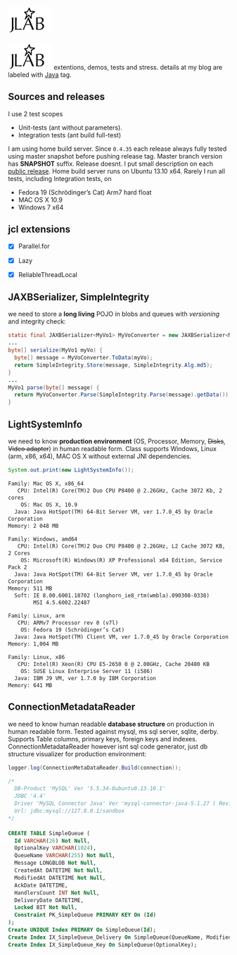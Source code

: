 <a name='ReadmeRoot'><img title='About JLAB' alt='About JLAB' src='jlab-small.png'/></a>
----
<img src='jlab-small.png'/> extentions, demos, tests and stress. details at my blog are labeled with [Java](http://devizer.blogspot.com/search/label/Java) tag.

Sources and releases
----
I use 2 test scopes
- Unit-tests (ant without parameters).
- Integration tests (ant build full-test)

I am using home build server. Since `0.4.35` each release always fully tested using master snapshot before pushing release tag. Master branch version has **SNAPSHOT** suffix. Release doesnt.
I put small description on each [public release](https://github.com/devizer/jlab/releases).
Home build server runs on Ubuntu 13.10 x64. Rarely I run all tests, including Integration tests, on
- Fedora 19 (Schrödinger’s Cat) Arm7 hard float
- MAC OS X 10.9
- Windows 7 x64

jcl extensions
----
- [x] Parallel.for
- [x] Lazy<T>
- [x] ReliableThreadLocal<T>



JAXBSerializer, SimpleIntegrity
----
we need to store a **long living** POJO in blobs and queues with *versioning* and integrity check:


```java
static final JAXBSerializer<MyVo1> MyVoConverter = new JAXBSerializer<MyVo1>(MyVo1.class);
...
byte[] serialize(MyVo1 myVo) {
  byte[] message = MyVoConverter.ToData(myVo);
  return SimpleIntegrity.Store(message, SimpleIntegrity.Alg.md5);
}
...
MyVo1 parse(byte[] message) {
  return MyVoConverter.Parse(SimpleIntegrity.Parse(message).getData());
}
```

LightSystemInfo
----
we need to know **production environment** (OS, Processor, Memory, <del>Disks</del>, <del>Video adapter</del>) in human readable form.
Class supports Windows, Linux (arm, x86, x64), MAC OS X without external JNI dependencies.

```java
System.out.print(new LightSystemInfo());
```
```
Family: Mac OS X, x86_64
   CPU: Intel(R) Core(TM)2 Duo CPU P8400 @ 2.26GHz, Cache 3072 Kb, 2 cores
    OS: Mac OS X, 10.9
  Java: Java HotSpot(TM) 64-Bit Server VM, ver 1.7.0_45 by Oracle Corporation
Memory: 2 048 MB
```
```
Family: Windows, amd64
   CPU: Intel(R) Core(TM)2 Duo CPU P8400 @ 2.26GHz, L2 Cache 3072 KB, 2 Cores
    OS: Microsoft(R) Windows(R) XP Professional x64 Edition, Service Pack 2
  Java: Java HotSpot(TM) 64-Bit Server VM, ver 1.7.0_45 by Oracle Corporation
Memory: 511 MB
  Soft: IE 8.00.6001.18702 (longhorn_ie8_rtm(wmbla).090308-0338)
        MSI 4.5.6002.22487
```
```
Family: Linux, arm
   CPU: ARMv7 Processor rev 0 (v7l)
    OS: Fedora 19 (Schrödinger’s Cat)
  Java: Java HotSpot(TM) Client VM, ver 1.7.0_45 by Oracle Corporation
Memory: 1,004 MB
```
```
Family: Linux, x86
   CPU: Intel(R) Xeon(R) CPU E5-2650 0 @ 2.00GHz, Cache 20480 KB
    OS: SUSE Linux Enterprise Server 11 (i586)
  Java: IBM J9 VM, ver 1.7.0 by IBM Corporation
Memory: 641 MB
```




ConnectionMetadataReader
----
we need to know human readable **database structure** on production in human readable form.
Tested against mysql, ms sql server, sqlite, derby.
Supports Table columns, primary keys, foreign keys and indexes.
ConnectionMetadataReader however isnt sql code generator,
just db structure visualizer for production environment:

```java
logger.log(ConnectionMetaDataReader.Build(connection));
```
```sql
/*
  DB-Product 'MySQL' Ver '5.5.34-0ubuntu0.13.10.1'
  JDBC '4.4'
  Driver 'MySQL Connector Java' Ver 'mysql-connector-java-5.1.27 ( Revision: alexander.soklakov@oracle.com-20131021093118-gtm1bh1vb450xipt )'
  Url: jdbc:mysql://127.0.0.1/sandbox
*/

CREATE TABLE SimpleQueue (
  Id VARCHAR(26) Not Null,
  OptionalKey VARCHAR(1024),
  QueueName VARCHAR(255) Not Null,
  Message LONGBLOB Not Null,
  CreatedAt DATETIME Not Null,
  ModifiedAt DATETIME Not Null,
  AckDate DATETIME,
  HandlersCount INT Not Null,
  DeliveryDate DATETIME,
  Locked BIT Not Null,
  Constraint PK_SimpleQueue PRIMARY KEY On (Id)
);
Create UNIQUE Index PRIMARY On SimpleQueue(Id);
Create Index IX_SimpleQueue_Delivery On SimpleQueue(QueueName, ModifiedAt);
Create Index IX_SimpleQueue_Key On SimpleQueue(OptionalKey);
```




